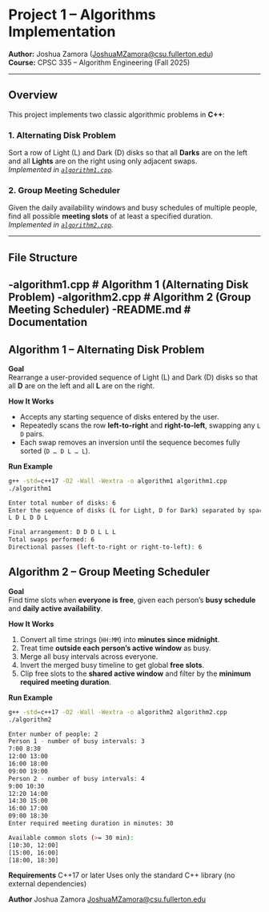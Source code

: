 # Project 1 – Algorithms Implementation

**Author:** Joshua Zamora ([JoshuaMZamora@csu.fullerton.edu](mailto:JoshuaMZamora@csu.fullerton.edu))  
**Course:** CPSC 335 – Algorithm Engineering (Fall 2025)

---

## Overview

This project implements two classic algorithmic problems in **C++**:

### 1. Alternating Disk Problem
Sort a row of Light (L) and Dark (D) disks so that all **Darks** are on the left and all **Lights** are on the right using only adjacent swaps.  
*Implemented in [`algorithm1.cpp`](algorithm1.cpp).*

### 2. Group Meeting Scheduler
Given the daily availability windows and busy schedules of multiple people, find all possible **meeting slots** of at least a specified duration.  
*Implemented in [`algorithm2.cpp`](algorithm2.cpp).*

---

## File Structure

-algorithm1.cpp # Algorithm 1 (Alternating Disk Problem)
-algorithm2.cpp # Algorithm 2 (Group Meeting Scheduler)
-README.md # Documentation 
---

## Algorithm 1 – Alternating Disk Problem

**Goal**  
Rearrange a user-provided sequence of Light (L) and Dark (D) disks so that all **D** are on the left and all **L** are on the right.

**How It Works**
- Accepts any starting sequence of disks entered by the user.
- Repeatedly scans the row **left-to-right** and **right-to-left**, swapping any `L D` pairs.
- Each swap removes an inversion until the sequence becomes fully sorted (`D … D L … L`).

**Run Example**
```bash
g++ -std=c++17 -O2 -Wall -Wextra -o algorithm1 algorithm1.cpp
./algorithm1

Enter total number of disks: 6
Enter the sequence of disks (L for Light, D for Dark) separated by spaces:
L D L D D L

Final arrangement: D D D L L L 
Total swaps performed: 6
Directional passes (left-to-right or right-to-left): 6
```
## Algorithm 2 – Group Meeting Scheduler

**Goal**  
Find time slots when **everyone is free**, given each person’s **busy schedule** and **daily active availability**.

**How It Works**
1. Convert all time strings (`HH:MM`) into **minutes since midnight**.
2. Treat time **outside each person’s active window** as busy.
3. Merge all busy intervals across everyone.
4. Invert the merged busy timeline to get global **free slots**.
5. Clip free slots to the **shared active window** and filter by the **minimum required meeting duration**.

**Run Example**
```bash
g++ -std=c++17 -O2 -Wall -Wextra -o algorithm2 algorithm2.cpp
./algorithm2

Enter number of people: 2
Person 1 - number of busy intervals: 3
7:00 8:30
12:00 13:00
16:00 18:00
09:00 19:00
Person 2 - number of busy intervals: 4
9:00 10:30
12:20 14:00
14:30 15:00
16:00 17:00
09:00 18:30
Enter required meeting duration in minutes: 30

Available common slots (>= 30 min):
[10:30, 12:00]
[15:00, 16:00]
[18:00, 18:30]
```
**Requirements**
C++17 or later
Uses only the standard C++ library (no external dependencies)

**Author**
Joshua Zamora
JoshuaMZamora@csu.fullerton.edu




